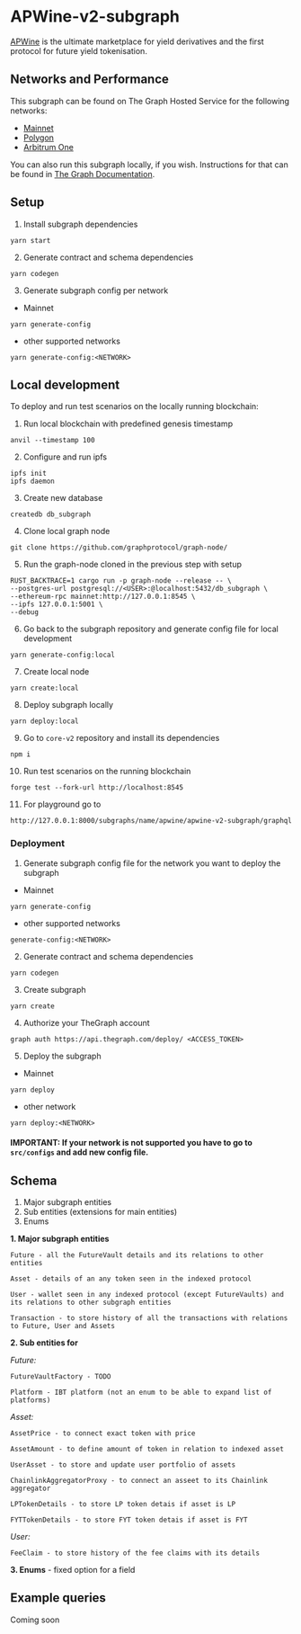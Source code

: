 # APWine-v2-subgraph

[APWine](https://www.apwine.fi/) is the ultimate marketplace for yield derivatives and the first protocol for future yield tokenisation.

## Networks and Performance

This subgraph can be found on The Graph Hosted Service for the following networks:

-   [Mainnet](https://thegraph.com/hosted-service/subgraph/apwine/apwine-v2-subgraph)
-   [Polygon](https://thegraph.com/hosted-service/subgraph/apwine/apwine-v2-subgraph-polygon)
-   [Arbitrum One](https://thegraph.com/hosted-service/subgraph/apwine/apwine-v2-subgraph-arbitrum)

You can also run this subgraph locally, if you wish. Instructions for that can be found in [The Graph Documentation](https://thegraph.com/docs/en/cookbook/quick-start/).

## Setup

1. Install subgraph dependencies

```properties
yarn start
```

2. Generate contract and schema dependencies

```properties
yarn codegen
```

3. Generate subgraph config per network

-   Mainnet

```properties
yarn generate-config
```

-   other supported networks

```properties
yarn generate-config:<NETWORK>
```

## Local development

To deploy and run test scenarios on the locally running blockchain:

1. Run local blockchain with predefined genesis timestamp

```properties
anvil --timestamp 100
```

2. Configure and run ipfs

```properties
ipfs init
ipfs daemon
```

3. Create new database

```properties
createdb db_subgraph
```

4. Clone local graph node

```properties
git clone https://github.com/graphprotocol/graph-node/
```

5. Run the graph-node cloned in the previous step with setup

```properties
RUST_BACKTRACE=1 cargo run -p graph-node --release -- \
--postgres-url postgresql://<USER>:@localhost:5432/db_subgraph \
--ethereum-rpc mainnet:http://127.0.0.1:8545 \
--ipfs 127.0.0.1:5001 \
--debug
```

6. Go back to the subgraph repository and generate config file for local development

```properties
yarn generate-config:local
```

7. Create local node

```properties
yarn create:local
```

8. Deploy subgraph locally

```properties
yarn deploy:local
```

9. Go to `core-v2` repository and install its dependencies

```properties
npm i
```

10. Run test scenarios on the running blockchain

```properties
forge test --fork-url http://localhost:8545
```

11. For playground go to

```properties
http://127.0.0.1:8000/subgraphs/name/apwine/apwine-v2-subgraph/graphql
```

### Deployment

1. Generate subgraph config file for the network you want to deploy the subgraph

-   Mainnet

```properties
yarn generate-config
```

-   other supported networks

```properties
generate-config:<NETWORK>
```

2. Generate contract and schema dependencies

```properties
yarn codegen
```

3. Create subgraph

```properties
yarn create
```

4. Authorize your TheGraph account

```properties
graph auth https://api.thegraph.com/deploy/ <ACCESS_TOKEN>
```

5. Deploy the subgraph

-   Mainnet

```properties
yarn deploy
```

-   other network

```properties
yarn deploy:<NETWORK>
```

#### IMPORTANT: If your network is not supported you have to go to `src/configs` and add new config file.

## Schema

1. Major subgraph entities
2. Sub entities (extensions for main entities)
3. Enums

**1. Major subgraph entities**

```properties
Future - all the FutureVault details and its relations to other entities
```

```properties
Asset - details of an any token seen in the indexed protocol
```

```properties
User - wallet seen in any indexed protocol (except FutureVaults) and its relations to other subgraph entities
```

```properties
Transaction - to store history of all the transactions with relations to Future, User and Assets
```

**2. Sub entities for**

_Future:_

```properties
FutureVaultFactory - TODO
```

```properties
Platform - IBT platform (not an enum to be able to expand list of platforms)
```

_Asset:_

```properties
AssetPrice - to connect exact token with price
```

```properties
AssetAmount - to define amount of token in relation to indexed asset
```

```properties
UserAsset - to store and update user portfolio of assets
```

```properties
ChainlinkAggregatorProxy - to connect an asseet to its Chainlink aggregator
```

```properties
LPTokenDetails - to store LP token detais if asset is LP
```

```properties
FYTTokenDetails - to store FYT token detais if asset is FYT
```

_User:_

```properties
FeeClaim - to store history of the fee claims with its details
```

**3. Enums** - fixed option for a field

## Example queries

Coming soon

```

```
